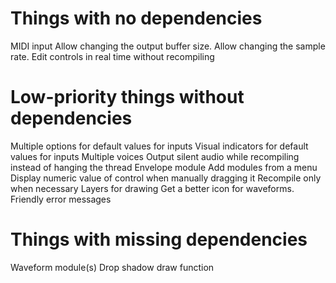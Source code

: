 # Things with no dependencies
MIDI input
Allow changing the output buffer size.
Allow changing the sample rate.
Edit controls in real time without recompiling

# Low-priority things without dependencies
Multiple options for default values for inputs
Visual indicators for default values for inputs
Multiple voices
Output silent audio while recompiling instead of hanging the thread
Envelope module
Add modules from a menu
Display numeric value of control when manually dragging it
Recompile only when necessary
Layers for drawing
Get a better icon for waveforms.
Friendly error messages

# Things with missing dependencies
Waveform module(s)
Drop shadow draw function
